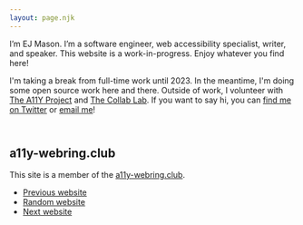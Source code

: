 ```yaml
---
layout: page.njk
---
```


I’m EJ Mason. I’m a software engineer, web accessibility specialist, writer, and speaker. This website is a work-in-progress. Enjoy whatever you find here!

I'm taking a break from full-time work until 2023. In the meantime, I'm doing some open source work here and there. Outside of work, I volunteer with [The A11Y Project](https://www.a11yproject.com/) and [The Collab Lab](https://the-collab-lab.codes). If you want to say hi, you can [find me on Twitter](https://www.twitter.com/codeability) or [email me](mailto:hey@ejmason.com)!


<nav class="a11y-webring-club" aria-labelledby="a11y-webring-club" style="margin-block-start:4em">
  <h2 id="a11y-webring-club">a11y-webring.club</h2>
  <p>This site is a member of the <a rel="external" href="https://a11y-webring.club/">a11y-webring.club</a>.</p>
  <ul>
    <li><a rel="previous external" href="https://a11y-webring.club/prev">Previous website</a></li>
    <li><a rel="external" href="https://a11y-webring.club/random">Random website</a></li>
    <li><a rel="next external" href="https://a11y-webring.club/next">Next website</a></li>
  </ul>
</nav>
